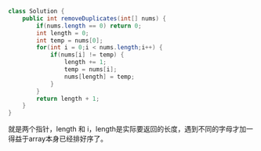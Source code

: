 ```java
class Solution {
    public int removeDuplicates(int[] nums) {
        if(nums.length == 0) return 0;
        int length = 0;
        int temp = nums[0];
        for(int i = 0;i < nums.length;i++) {
            if(nums[i] != temp) {
                length += 1;
                temp = nums[i];
                nums[length] = temp;
            }            
        }
        return length + 1;
    }
}
```
就是两个指针，length 和 i，length是实际要返回的长度，遇到不同的字母才加一
得益于array本身已经排好序了。